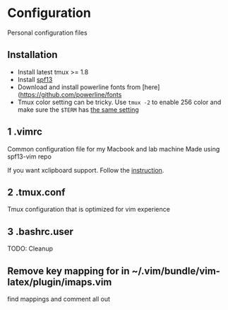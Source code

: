 # Configuration

Personal configuration files

## Installation

- Install latest tmux >= 1.8
- Install [spf13](http://github.com/spf13/spf13-vim)
- Download and install powerline fonts from [here](https://github.com/powerline/fonts
- Tmux color setting can be tricky. Use `tmux -2` to enable 256 color and make sure the `$TERM` has [the same setting](http://superuser.com/questions/399296/256-color-support-for-vim-background-in-tmux)

## 1 .vimrc

Common configuration file for my Macbook and lab machine
Made using spf13-vim repo

If you want xclipboard support. Follow the [instruction](http://askubuntu.com/questions/172265/how-to-use-a-common-clipboard-for-vim-and-unity).

## 2 .tmux.conf

Tmux configuration that is optimized for vim experience

## 3 .bashrc.user

TODO: Cleanup


## Remove key mapping for <C-J> in ~/.vim/bundle/vim-latex/plugin/imaps.vim

find <C-J> mappings and comment all out
